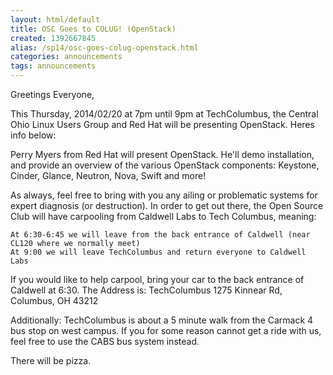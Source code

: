 ```yaml
---
layout: html/default
title: OSC Goes to COLUG! (OpenStack)
created: 1392667845
alias: /sp14/osc-goes-colug-openstack.html
categories: announcements
tags: announcements
---
```

Greetings Everyone,

This Thursday, 2014/02/20 at 7pm until 9pm at TechColumbus, the Central Ohio Linux Users Group and Red Hat will be presenting OpenStack. Heres info below:

Perry Myers from Red Hat will present OpenStack. He'll demo
installation, and provide an overview of the various OpenStack
components: Keystone, Cinder, Glance, Neutron, Nova, Swift and more!

As always, feel free to bring with you any ailing or problematic
systems for expert diagnosis (or destruction).
In order to get out there, the Open Source Club will have carpooling from Caldwell Labs to Tech Columbus, meaning:

    At 6:30-6:45 we will leave from the back entrance of Caldwell (near CL120 where we normally meet)
    At 9:00 we will leave TechColumbus and return everyone to Caldwell Labs

If you would like to help carpool, bring your car to the back entrance of Caldwell at 6:30.
The Address is:
  TechColumbus
  1275 Kinnear Rd,
  Columbus, OH 43212

Additionally: TechColumbus is about a 5 minute walk from the Carmack 4 bus stop on west campus. If you for some reason cannot get a ride with us, feel free to use the CABS bus system instead.

There will be pizza.
